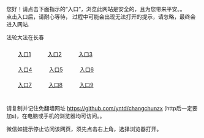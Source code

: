 您好！请点击下面指示的“入口”，浏览此网站是安全的，且为您带来平安。。 <br/>
点击入口后，请耐心等待， 过程中可能会出现无法打开的提示，请忽略，最终会进入网站. </br>

法轮大法在长春<br/>
<div style="padding:10px"><a style="margin:20px" target="_blank" href="https://dwa3604u9tfck.cloudfront.net/2Qpsp?hjgxhghu" id="ccLink1" rel="nofollow">入口1</a> <a target="_blank" style="margin:20px" href="https://d21adm8pmn15jr.cloudfront.net/2Qpsp?ikzmln" id="ccLink2" rel="nofollow">入口2</a> <a style="margin:20px" target="_blank" href="https://d1t3lhx4rxf0nw.cloudfront.net/2Qpsp?adblb" id="ccLink3" rel="nofollow">入口3</a></div>

<div style="padding:10px" ><a style="margin:20px" target="_blank" href="https://dwa3604u9tfck.cloudfront.net/2Qpsp?hjgxhghu" id="ccLink4" rel="nofollow">入口4</a> <a style="margin:20px" href="https://d21adm8pmn15jr.cloudfront.net/2Qpsp?ikzmln" target="_blank" id="ccLink5" rel="nofollow">入口5</a> <a style="margin:20px" href="https://d1t3lhx4rxf0nw.cloudfront.net/2Qpsp?adblb" target="_blank" id="ccLink6" rel="nofollow">入口6</a></div>

<div style="padding:10px"><a style="margin:20px" target="_blank" href="https://dwa3604u9tfck.cloudfront.net/2Qpsp?hjgxhghu" id="ccLink7" rel="nofollow">入口7</a> <a style="margin:20px" href="https://d21adm8pmn15jr.cloudfront.net/2Qpsp?ikzmln" target="_blank" id="ccLink8" rel="nofollow">入口8</a> <a style="margin:20px" target="_blank" href="https://d1t3lhx4rxf0nw.cloudfront.net/2Qpsp?adblb" id="ccLink9" rel="nofollow">入口9</a></div>

<br/>



请复制并记住免翻墙网址 https://github.com/yntd/changchunzx (http后一定要加s)，在电脑或手机的浏览器均可访问。。<br/>

微信如提示停止访问该网页，须先点击右上角，选择浏览器打开。
